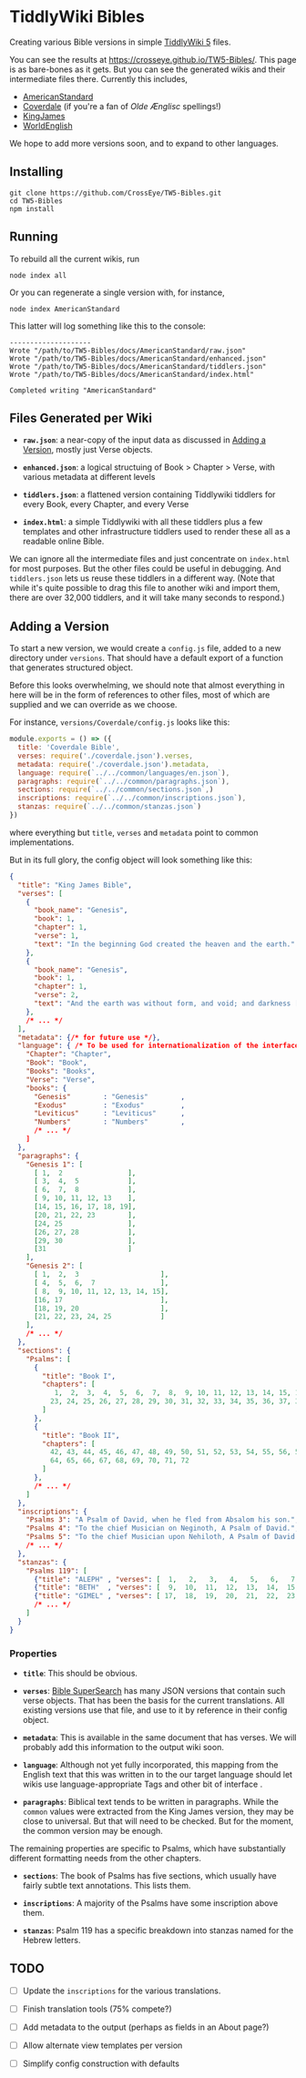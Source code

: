 TiddlyWiki Bibles
=================

Creating various Bible versions in simple [TiddlyWiki 5][tw] files.

You can see the results at https://crosseye.github.io/TW5-Bibles/.  This page is
as bare-bones as it gets.  But you can see the generated wikis and their
intermediate files there.  Currently this includes,

  - [AmericanStandard][asv]
  - [Coverdale][cdv] (if you're a fan of *Olde Ænglisc* spellings!)
  - [KingJames][kjv]  
  - [WorldEnglish][web]

We hope to add more versions soon, and to expand to other languages.


Installing
----------

```shell
git clone https://github.com/CrossEye/TW5-Bibles.git
cd TW5-Bibles
npm install
```


Running
-------

To rebuild all the current wikis, run

```shell
node index all
```

Or you can regenerate a single version with, for instance,

```shell
node index AmericanStandard
```

This latter will log something like this to the console:

```text
--------------------
Wrote "/path/to/TW5-Bibles/docs/AmericanStandard/raw.json"
Wrote "/path/to/TW5-Bibles/docs/AmericanStandard/enhanced.json"
Wrote "/path/to/TW5-Bibles/docs/AmericanStandard/tiddlers.json"
Wrote "/path/to/TW5-Bibles/docs/AmericanStandard/index.html"

Completed writing "AmericanStandard"
```


Files Generated per Wiki
------------------------

- **`raw.json`**: a near-copy of the input data as discussed in [Adding a
  Version](#adding-a-version), mostly just Verse objects.

- **`enhanced.json`**: a logical structuing of Book > Chapter > Verse, with
  various metadata at different levels

- **`tiddlers.json`**: a flattened version containing Tiddlywiki tiddlers for
  every Book, every Chapter, and every Verse

- **`index.html`**: a simple Tiddlywiki with all these tiddlers plus a few
  templates and other infrastructure tiddlers used to render these all as
  a readable online Bible.

We can ignore all the intermediate files and just concentrate on `index.html`
for most purposes.  But the other files could be useful in debugging.  And
`tiddlers.json` lets us reuse these tiddlers in a different way.  (Note that
while it's quite possible to drag this file to another wiki and import them,
there are over 32,000 tiddlers, and it will take many seconds to respond.)


Adding a Version
----------------

To start a new version, we would create a `config.js` file, added to a new
directory under `versions`.  That should have a default export of a function
that generates structured object.

Before this looks overwhelming, we should note that almost everything in here
will be in the form of references to other files, most of which are supplied and we can override as we choose.

For instance, `versions/Coverdale/config.js` looks like this:

```js
module.exports = () => ({
  title: 'Coverdale Bible',
  verses: require('./coverdale.json').verses,
  metadata: require('./coverdale.json').metadata,
  language: require(`../../common/languages/en.json`),
  paragraphs: require(`../../common/paragraphs.json`),
  sections: require(`../../common/sections.json`,)
  inscriptions: require(`../../common/inscriptions.json`),
  stanzas: require(`../../common/stanzas.json`)
})
```

where everything but `title`, `verses` and `metadata` point to common  implementations.

But in its full glory, the config object will look something like this:

```json
{
  "title": "King James Bible",
  "verses": [
    {
      "book_name": "Genesis", 
      "book": 1, 
      "chapter": 1, 
      "verse": 1, 
      "text": "In the beginning God created the heaven and the earth."
    }, 
    {
      "book_name": "Genesis", 
      "book": 1, 
      "chapter": 1, 
      "verse": 2, 
      "text": "And the earth was without form, and void; and darkness [was] upon the face of the deep. And the Spirit of God moved upon the face of the waters."
    },
    /* ... */
  ],
  "metadata": {/* for future use */},
  "language": { /* To be used for internationalization of the interface */
    "Chapter": "Chapter", 
    "Book": "Book", 
    "Books": "Books", 
    "Verse": "Verse", 
    "books": {
      "Genesis"        : "Genesis"        , 
      "Exodus"         : "Exodus"         , 
      "Leviticus"      : "Leviticus"      , 
      "Numbers"        : "Numbers"        , 
      /* ... */
    ]
  },
  "paragraphs": {
    "Genesis 1": [
      [ 1,  2                ], 
      [ 3,  4,  5            ], 
      [ 6,  7,  8            ], 
      [ 9, 10, 11, 12, 13    ], 
      [14, 15, 16, 17, 18, 19], 
      [20, 21, 22, 23        ], 
      [24, 25                ], 
      [26, 27, 28            ], 
      [29, 30                ], 
      [31                    ]  
    ], 
    "Genesis 2": [
      [ 1,  2,  3                    ], 
      [ 4,  5,  6,  7                ], 
      [ 8,  9, 10, 11, 12, 13, 14, 15], 
      [16, 17                        ], 
      [18, 19, 20                    ], 
      [21, 22, 23, 24, 25            ]  
    ],
    /* ... */ 
  },
  "sections": {
    "Psalms": [
      {
        "title": "Book I", 
        "chapters": [
           1,  2,  3,  4,  5,  6,  7,  8,  9, 10, 11, 12, 13, 14, 15, 16, 17, 18, 19, 20, 21, 22, 
          23, 24, 25, 26, 27, 28, 29, 30, 31, 32, 33, 34, 35, 36, 37, 38, 39, 40, 41
        ]
      }, 
      {
        "title": "Book II", 
        "chapters": [
          42, 43, 44, 45, 46, 47, 48, 49, 50, 51, 52, 53, 54, 55, 56, 57, 58, 59, 60, 61, 62, 63, 
          64, 65, 66, 67, 68, 69, 70, 71, 72
        ]
      },
      /* ... */ 
    ]
  },
  "inscriptions": {
    "Psalms 3": "A Psalm of David, when he fled from Absalom his son.", 
    "Psalms 4": "To the chief Musician on Neginoth, A Psalm of David.", 
    "Psalms 5": "To the chief Musician upon Nehiloth, A Psalm of David.", 
    /* ... */
  },
  "stanzas": {
    "Psalms 119": [
      {"title": "ALEPH" , "verses": [  1,   2,   3,   4,   5,   6,   7,   8]}, 
      {"title": "BETH"  , "verses": [  9,  10,  11,  12,  13,  14,  15,  16]}, 
      {"title": "GIMEL" , "verses": [ 17,  18,  19,  20,  21,  22,  23,  24]},
      /* ... */ 
    ]
  }
}
```

### Properties ###

  - **`title`**: This should be obvious.

  - **`verses`**: [Bible SuperSearch][bss] has many JSON versions that contain
    such verse objects.  That has been the basis for the current translations.
    All existing versions use that file, and use to it by reference in their
    config object.

  - **`metadata`**: This is available in the same document that has verses.  We
    will probably add this information to the output wiki soon.

  - **`language`**: Although not yet fully incorporated, this mapping from the
    English text that this was written in to the our target language should let
    wikis use language-appropriate Tags and other bit of interface .

  - **`paragraphs`**: Biblical text tends to be written in paragraphs.  While
    the `common` values were extracted from the King James version, they may be
    close to universal.  But that will need to be checked.  But for the moment,
    the common version may be enough.

The remaining properties are specific to Psalms, which have substantially
different formatting needs from the other chapters.

  - **`sections`**: The book of Psalms has five sections, which usually have fairly
    subtle text annotations.  This lists them.

  - **`inscriptions`**: A majority of the Psalms have some inscription above
    them.
    
  - **`stanzas`**: Psalm 119 has a specific breakdown into stanzas named for the
    Hebrew letters.



TODO
----

  - [ ] Update the `inscriptions` for the various translations.
  - [ ] Finish translation tools (75% compete?)
  - [ ] Add metadata to the output (perhaps as fields in an About page?)
  - [ ] Allow alternate view templates per version
  - [ ] Simplify config construction with defaults


  [asv]: https://crosseye.github.io/TW5-Bibles/AmericanStandard
  [bss]: https://www.biblesupersearch.com/bible-downloads/
  [cdv]: https://crosseye.github.io/TW5-Bibles/Coverdale
  [kjv]: https://crosseye.github.io/TW5-Bibles/KingJames  
  [tw]: https://tiddlywiki.com
  [web]: https://crosseye.github.io/TW5-Bibles/WorldEnglish

